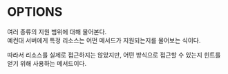 # OPTIONS

여러 종류의 지원 범위에 대해 물어본다.  
예컨대 서버에게 특정 리소스는 어떤 메서드가 지원되는지를 물어보는 식이다.  

따라서 리소스를 실제로 접근하지는 않았지만, 어떤 방식으로 접근할 수 있는지 힌트를 얻기 위해 사용하는 메서드이다.

